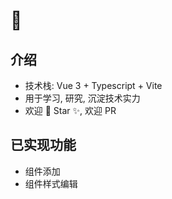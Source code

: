 # 🌋 

## 介绍
- 技术栈: Vue 3 + Typescript + Vite
- 用于学习, 研究, 沉淀技术实力
- 欢迎 🌟 Star ✨, 欢迎 PR

## 已实现功能
- 组件添加
- 组件样式编辑